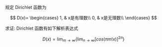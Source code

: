 规定 Dirichlet 函数为

$$
D(x)=
\begin{cases}
1, & x是有理数\\
0, & x是无理数\\
\end{cases}
$$

求证: Dirichlet 函数有如下解析表达式

$$
D(x)=\lim_{m\to\infty}
\left\{ \lim_{n\to\infty} \left[ cos(\pi m!x) \right]^{2n} \right\}
$$
